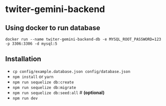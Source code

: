 # twiter-gemini-backend

## Using docker to run database

`docker run --name twiter-gemini-backend-db -e MYSQL_ROOT_PASSWORD=123 -p 3306:3306 -d mysql:5`

## Installation

- `cp config/example.database.json config/database.json`
- `npm install` or `yarn`
- `npm run sequelize db:create`
- `npm run sequelize db:migrate`
- `npm run sequelize db:seed:all` # __(optional)__
- `npm run dev`
